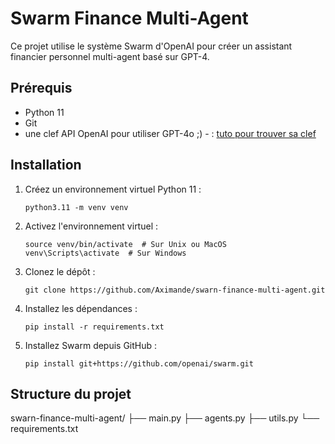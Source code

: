 # Swarm Finance Multi-Agent

Ce projet utilise le système Swarm d'OpenAI pour créer un assistant financier personnel multi-agent basé sur GPT-4.

## Prérequis

- Python 11
- Git
- une clef API OpenAI pour utiliser GPT-4o ;) - : [tuto pour trouver sa clef](https://docs.google.com/document/d/1rXTdYsDDOY7ukc_95Ee69YKFVbzslrxYIF2Px0LqPLo/edit?usp=sharing) 

## Installation

1. Créez un environnement virtuel Python 11 :
   ```
   python3.11 -m venv venv
   ```

2. Activez l'environnement virtuel :
   ```
   source venv/bin/activate  # Sur Unix ou MacOS
   venv\Scripts\activate  # Sur Windows
   ```

3. Clonez le dépôt :
   ```
   git clone https://github.com/Aximande/swarn-finance-multi-agent.git
   ```

4. Installez les dépendances :
   ```
   pip install -r requirements.txt
   ```

5. Installez Swarm depuis GitHub :
   ```
   pip install git+https://github.com/openai/swarm.git
   ```

## Structure du projet

swarn-finance-multi-agent/
├── main.py
├── agents.py
├── utils.py
└── requirements.txt
